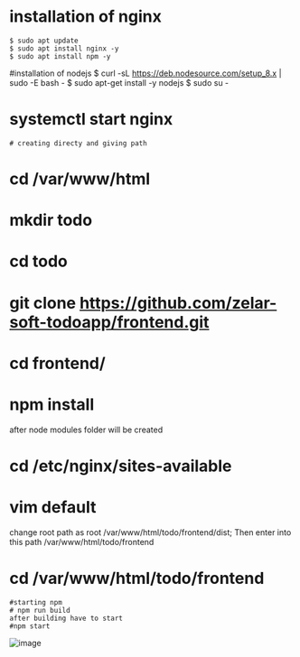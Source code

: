 # installation of nginx
```
$ sudo apt update
$ sudo apt install nginx -y
$ sudo apt install npm -y
```
#installation of nodejs
$  curl -sL https://deb.nodesource.com/setup_8.x | sudo -E bash -
$  sudo apt-get install -y nodejs
$ sudo su -
# systemctl start nginx
```
# creating directy and giving path
```
#  cd /var/www/html
# mkdir todo
# cd todo
# git clone https://github.com/zelar-soft-todoapp/frontend.git
# cd frontend/
# npm install
after  node modules folder will be created
# cd /etc/nginx/sites-available
# vim default  
change root path as root /var/www/html/todo/frontend/dist;
Then enter into this path /var/www/html/todo/frontend
# cd /var/www/html/todo/frontend
```
#starting npm 
# npm run build
after building have to start 
#npm start
```
![image](https://user-images.githubusercontent.com/82602260/116800694-22bcc880-ab21-11eb-9c63-102be14d433d.png)

